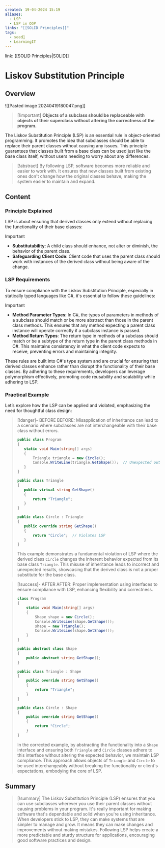 ```yaml
---
created: 19-04-2024 15:19
aliases:
  - LSP
  - LSP in OOP
links: "[[SOLID Principles]]"
tags:
  - seed🌱
  - LearningIT
---
```

link: [[SOLID Principles|SOLID]]


# Liskov Substitution Principle

## Overview

![[Pasted image 20240419180047.png]]
> [!important] **Objects of a subclass should be replaceable with objects of their superclass without altering the correctness of the program.**

The Liskov Substitution Principle (LSP) is an essential rule in object-oriented programming. It promotes the idea that subclasses should be able to replace their parent classes without causing any issues. This principle guarantees that classes built from a base class can be used just like the base class itself, without users needing to worry about any differences.

> [!abstract] 
> By following LSP, software becomes more reliable and easier to work with. It ensures that new classes built from existing ones don't change how the original classes behave, making the system easier to maintain and expand.

## Content

### Principle Explained

LSP is about ensuring that derived classes only extend without replacing the functionality of their base classes:

> [!important]
> 
> - **Substitutability**: A child class should enhance, not alter or diminish, the behavior of the parent class.
> - **Safeguarding Client Code**: Client code that uses the parent class should work with instances of the derived class without being aware of the change.

### LSP Requirements

To ensure compliance with the Liskov Substitution Principle, especially in statically typed languages like C#, it's essential to follow these guidelines:

> [!important]
> 
> - **Method Parameter Types**: In C#, the types of parameters in methods of a subclass should match or be more abstract than those in the parent class methods. This ensures that any method expecting a parent class instance will operate correctly if a subclass instance is passed.
> - **Method Return Types**: The return type in methods of a subclass should match or be a subtype of the return type in the parent class methods in C#. This maintains consistency in what the client code expects to receive, preventing errors and maintaining integrity.

These rules are built into C#'s type system and are crucial for ensuring that derived classes enhance rather than disrupt the functionality of their base classes. By adhering to these requirements, developers can leverage polymorphism effectively, promoting code reusability and scalability while adhering to LSP.

### Practical Example

Let’s explore how the LSP can be applied and violated, emphasizing the need for thoughtful class design:


> [!danger]- BEFORE
> BEFORE: Misapplication of inheritance can lead to a scenario where subclasses are not interchangeable with their base class without errors.
>``` csharp
>public class Program
>{
>    static void Main(string[] args)
>    {
>        Triangle triangle = new Circle();
>        Console.WriteLine(triangle.GetShape());  // Unexpected output
>    }
>}
>
>public class Triangle
>{
>    public virtual string GetShape()
>    {
>        return "Triangle";
>    }
>}
>
>public class Circle : Triangle
>{
>    public override string GetShape()
>    {
>        return "Circle";  // Violates LSP
>    }
>}
>
>```
>
>This example demonstrates a fundamental violation of LSP where the derived class `Circle` changes the inherent behavior expected from its base class `Triangle`. This misuse of inheritance leads to incorrect and unexpected results, showcasing that the derived class is not a proper substitute for the base class.


> [!success]- AFTER
> AFTER: Proper implementation using interfaces to ensure compliance with LSP, enhancing flexibility and correctness.
> 
> ``` csharp
> class Program
> {
>     static void Main(string[] args)
>     {
>         Shape shape = new Circle();
>         Console.WriteLine(shape.GetShape());
>         shape = new Triangle();
>         Console.WriteLine(shape.GetShape());
>     }
> }
> 
> public abstract class Shape
> {
>     public abstract string GetShape();
> }
> 
> public class Triangle : Shape
> {
>     public override string GetShape()
>     {
>         return "Triangle";
>     }
> }
> 
> public class Circle : Shape
> {
>     public override string GetShape()
>     {
>         return "Circle";
>     }
> }
> 
> ```
> In the corrected example, by abstracting the functionality into a `Shape` interface and ensuring both `Triangle` and `Circle` classes adhere to this interface without altering the expected behavior, we maintain LSP compliance. This approach allows objects of `Triangle` and `Circle` to be used interchangeably without breaking the functionality or client's expectations, embodying the core of LSP.


## Summary

>[!summary] 
>The Liskov Substitution Principle (LSP) ensures that you can use subclasses wherever you use their parent classes without causing problems in your program. It's really important for making software that's dependable and solid when you're using inheritance. When developers stick to LSP, they can make systems that are simpler to manage and grow. It means they can make changes and improvements without making mistakes. Following LSP helps create a more predictable and sturdy structure for applications, encouraging good software practices and design.

